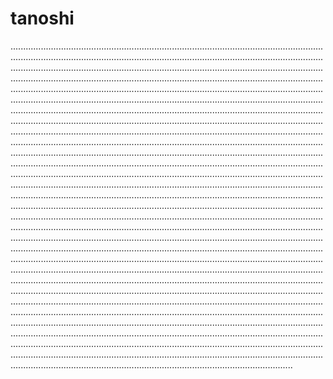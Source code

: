 # tanoshi

........................................................................................................................................................................................................................................................................................................................................................................................................................................................................................................................................................................................................................................................................................................................................................................................................................................................................................................................................................................................................................................................................................................................................................................................................................................................................................................................................................................................................................................................................................................................................................................................................................................................................................................................................................................................................................................................................................................................................................................................................................................................................................................................................................................................................................................................................................................................................................................................................................................................................................................................................................................................................................................................................................................................................................................................................................................................................................................................................................................................................................................................................................................................................................................................................................................................................................................................................................................................................................................................................................................................................................................................................................................................................................................................................................................................................................................................................................................................................................................................